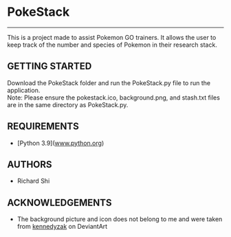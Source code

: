 # PokeStack
-----------
This is a project made to assist Pokemon GO trainers. It allows the user to keep track of the number and species of Pokemon in their research stack.

## GETTING STARTED
Download the PokeStack folder and run the PokeStack.py file to run the application. <br />
Note: Please ensure the pokestack.ico, background.png, and stash.txt files are in the same directory as PokeStack.py. 


## REQUIREMENTS
 * \[Python 3.9\](www.python.org)
 
 
## AUTHORS
 * Richard Shi

## ACKNOWLEDGEMENTS
 * The background picture and icon does not belong to me and were taken from [kennedyzak](https://www.deviantart.com/kennedyzak) on DeviantArt